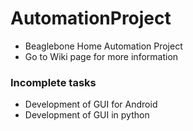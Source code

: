 # AutomationProject

  - Beaglebone Home Automation Project
  - Go to Wiki page for more information

### Incomplete tasks

  - Development of GUI for Android
  - Development of GUI in python

